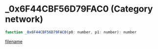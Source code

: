 # _0x6F44CBF56D79FAC0 (Category network)

```js
function _0x6F44CBF56D79FAC0(p0: number, p1: number): number
```

[filename](_0x6F44CBF56D79FAC0_m.md ':include')